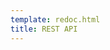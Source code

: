 ```yaml
---
template: redoc.html
title: REST API
---
```


<!-- # API Specification

<script type="module" src="https://unpkg.com/rapidoc/dist/rapidoc-min.js"></script>
<rapi-doc spec-url="schemas/api.yaml" theme="light" show-header="false" show-info="false" render-style="view"> </rapi-doc> -->

